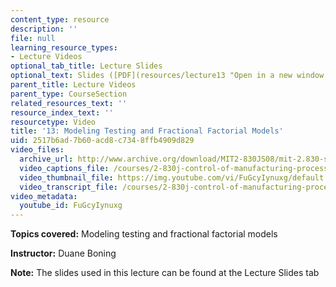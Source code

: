 ```yaml
---
content_type: resource
description: ''
file: null
learning_resource_types:
- Lecture Videos
optional_tab_title: Lecture Slides
optional_text: Slides ([PDF](resources/lecture13 "Open in a new window."))
parent_title: Lecture Videos
parent_type: CourseSection
related_resources_text: ''
resource_index_text: ''
resourcetype: Video
title: '13: Modeling Testing and Fractional Factorial Models'
uid: 2517b6ad-7b60-acd8-c734-8ffb4909d829
video_files:
  archive_url: http://www.archive.org/download/MIT2-830JS08/mit-2.830-s08-lec13_300k.mp4
  video_captions_file: /courses/2-830j-control-of-manufacturing-processes-sma-6303-spring-2008/2ddc6d8311a85ba5bea62e67e30da244_FuGcyIynuxg.vtt
  video_thumbnail_file: https://img.youtube.com/vi/FuGcyIynuxg/default.jpg
  video_transcript_file: /courses/2-830j-control-of-manufacturing-processes-sma-6303-spring-2008/33aa885d2d0779f8fcbb070703d4de74_FuGcyIynuxg.pdf
video_metadata:
  youtube_id: FuGcyIynuxg
---
```


**Topics covered:** Modeling testing and fractional factorial models

**Instructor:** Duane Boning

**Note:** The slides used in this lecture can be found at the Lecture Slides tab